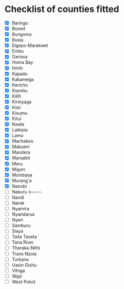 # Checklist of counties fitted

- [x] Baringo
- [x] Bomet
- [x] Bungoma
- [x] Busia
- [x] Elgeyo-Marakwet
- [x] Embu
- [x] Garissa
- [x] Homa Bay
- [x] Isiolo
- [x] Kajiado
- [x] Kakamega
- [x] Kericho
- [x] Kiambu
- [x] Kilifi
- [x] Kirinyaga
- [x] Kisii
- [x] Kisumu
- [x] Kitui
- [x] Kwale
- [x] Laikipia
- [x] Lamu
- [x] Machakos
- [x] Makueni
- [x] Mandera
- [x] Marsabit
- [x] Meru
- [x] Migori
- [x] Mombasa
- [x] Murang'a
- [x] Nairobi
- [ ] Nakuru <----
- [ ] Nandi
- [ ] Narok
- [ ] Nyamira
- [ ] Nyandarua
- [ ] Nyeri
- [ ] Samburu
- [ ] Siaya
- [ ] Taita Taveta
- [ ] Tana River
- [ ] Tharaka-Nithi
- [ ] Trans Nzoia
- [ ] Turkana
- [ ] Uasin Gishu
- [ ] Vihiga
- [ ] Wajir
- [ ] West Pokot
